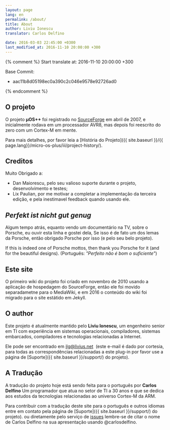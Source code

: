 ```yaml
---
layout: page
lang: en
permalink: /about/
title: About
author: Liviu Ionescu
translator: Carlos Delfino 

date: 2016-03-03 22:45:00 +0300
last_modified_at: 2016-11-10 20:00:00 +300
---
```

{% comment %}
Start translate at: 2016-11-10 20:00:00 +300

Base Commit: 
 - aac11b8d05198ec0a390c2c046e9578e92726ad0

{% endcomment %}

## O projeto

O projeto **µOS++** foi registrado no [SourceForge](http://sourceforge.net/projects/micro-os-plus/) 
em abril de 2007, e inicialmente rodava em um processador AVR8, mas depois foi 
reescrito do zero com um Cortex-M em mente.

Para mais detalhes, por favor leia a 
[História do Projeto]({{ site.baseurl }}/{{ page.lang}}/micro-os-plus/iii/project-history/).

## Creditos

Muito Obrigado a:

  * Dan Maiorescu, pelo seu valioso suporte durante o projeto, desenvolvimento e testes;
  * Lix Paulian, por me motivar a completar a implementação da terceira edição, e pela 
    inestimavel feedback quando usando ele.

## _Perfekt ist nicht gut genug_

Algum tempo atrás, equanto vendo um documentário na TV, sobre o Porsche, eu ouvir
esta linha e gostei dela, Se isso é de fato um dos lemas da Porsche, então 
obrigado Porsche por isso (e pelo seu belo projeto). 

If this is indeed one of Porsche mottos, then thank you Porsche for it (and for the beautiful designs). 
(Português: _"Perfeito não é bom o suficiente"_)

## Este site

O primeiro wiki do projeto foi criado em novembro de 2010 usando a aplicação 
de hospedagem do SourceForge, então ele foi movido separadametne para o MediaWiki, 
e em 2016 o conteúdo do wiki foi migrado para o site estátido em Jekyll.

## O author

Este projeto é atualmente mantido pelo **Liviu Ionescu**, um engenheiro senior em TI
com experiência em sistemas operacionais, compiladores, sistemas embarcados, 
compiladores e tecnologias relacionadas a Internet.

Ele pode ser encontrado em [ilg@livius.net](mailto:ilg@livius.net) 
(este e-mail é dado por cortesia, para todas as correspondências relacionadas a este
plug-in por favor use a página de [Suporte]({{ site.baseurl }}/support/) do projeto).

## A Tradução

A tradução do projeto hoje está sendo feita para o português por **Carlos Delfino**
Um programador que atua no setor de TI a 30 anos e que se dedica aos estudos 
da tecnologias relacionadas ao universo Cortex-M da ARM.

Para contribuir com a tradução deste site para o português e outros idiomas
entre em contato pela página de [Suporte]({{ site.baseurl }}/support/) do projeto).
ou diretamente pelo serviço de [issues](https://github.com/micro-os-plus/micro-os-plus.github.io-source/issues/)
lembre-se de citar o nome de Carlos Delfino na sua apresentação usando @carlosdelfino.
